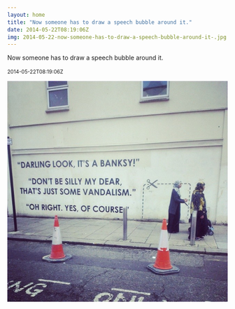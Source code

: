 ```yaml
---
layout: home
title: "Now someone has to draw a speech bubble around it."
date: 2014-05-22T08:19:06Z
img: 2014-05-22-now-someone-has-to-draw-a-speech-bubble-around-it-.jpg
---
```


Now someone has to draw a speech bubble around it.

<small>2014-05-22T08:19:06Z</small>

![Now someone has to draw a speech bubble around it.](2014-05-22-now-someone-has-to-draw-a-speech-bubble-around-it-.jpg)
